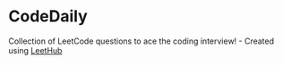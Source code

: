 # CodeDaily
Collection of LeetCode questions to ace the coding interview! - Created using [LeetHub](https://github.com/QasimWani/LeetHub)
